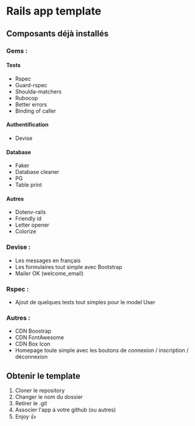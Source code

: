 # Rails app template

## Composants déjà installés

### Gems :

#### Tests  

* Rspec
* Guard-rspec
* Shoulda-matchers
* Rubocop
* Better errors
* Binding of caller

#### Authentification

* Devise

#### Database 

* Faker
* Database cleaner
* PG
* Table print

#### Autres  

* Dotenv-rails
* Friendly id
* Letter opener
* Colorize

### Devise :

* Les messages en français
* Les formulaires tout simple avec Bootstrap
* Mailer OK (welcome_email)

### Rspec :

* Ajout de quelques tests tout simples pour le model User  

### Autres :

* CDN Boostrap
* CDN FontAwesome
* CDN Box Icon
* Homepage toute simple avec les boutons de connexion / inscription / déconnexion

## Obtenir le template

1. Cloner le repository
2. Changer le nom du dossier
3. Retirer le .git
4. Associer l'app à votre github (ou autres)
5. Enjoy 👍